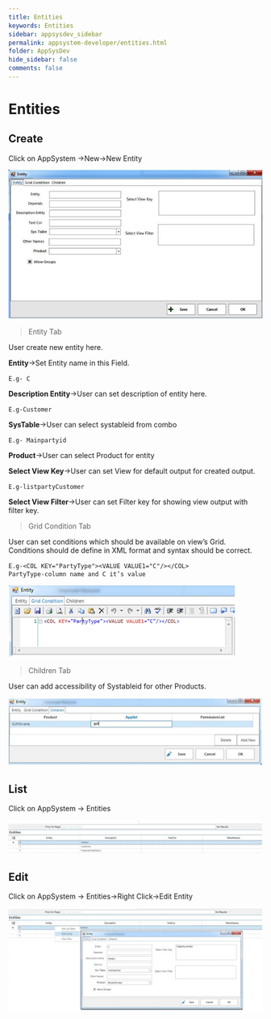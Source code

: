 ```yaml
---
title: Entities
keywords: Entities
sidebar: appsysdev_sidebar
permalink: appsystem-developer/entities.html
folder: AppSysDev
hide_sidebar: false
comments: false
---
```



# Entities

## Create

Click on AppSystem ->New->New Entity

![](/images/entity.jpg)

>Entity Tab

User create new entity here.

**Entity**->Set Entity name in this Field.

    E.g- C

**Description Entity**->User can set description of entity here.

    E.g-Customer

**SysTable**->User can select systableid from combo

    E.g- Mainpartyid

**Product**->User can select Product for entity

**Select View Key**->User can set View for default output for created output.

    E.g-listpartyCustomer

**Select View Filter**->User can set Filter key for showing view output with filter key.

>Grid Condition Tab

User can set conditions which should be available on view’s Grid. Conditions should de define in XML format and syntax should be correct.

    E.g-<COL KEY="PartyType"><VALUE VALUE1="C"/></COL>
    PartyType-column name and C it’s value

![](/images/gridconditiontab.jpg)

>Children Tab

User can add accessibility of Systableid for other Products.

![](/images/entitychildrentab.jpg)

## List

Click on AppSystem -> Entities

![](/images/entitylist.jpg)

## Edit

Click on AppSystem -> Entities->Right Click->Edit Entity

![](/images/editentity.jpg)
